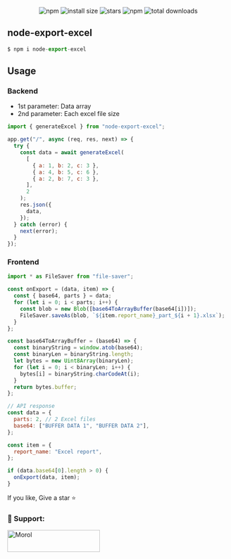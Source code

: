 <div align='center'>

![npm](https://badgen.net/npm/v/node-export-excel)
![install size](https://badgen.net/packagephobia/install/node-export-excel)
![stars](https://badgen.net/github/stars/jinnatul/node-export-excel)
![npm](https://img.shields.io/npm/dw/node-export-excel)
![total downloads](https://badgen.net/npm/dt/node-export-excel)

</div>

## node-export-excel

```js
$ npm i node-export-excel
```

## Usage

### Backend

- 1st parameter: Data array
- 2nd parameter: Each excel file size

```js
import { generateExcel } from "node-export-excel";

app.get("/", async (req, res, next) => {
  try {
    const data = await generateExcel(
      [
        { a: 1, b: 2, c: 3 },
        { a: 4, b: 5, c: 6 },
        { a: 2, b: 7, c: 3 },
      ],
      2
    );
    res.json({
      data,
    });
  } catch (error) {
    next(error);
  }
});
```

### Frontend

```js
import * as FileSaver from "file-saver";

const onExport = (data, item) => {
  const { base64, parts } = data;
  for (let i = 0; i < parts; i++) {
    const blob = new Blob([base64ToArrayBuffer(base64[i])]);
    FileSaver.saveAs(blob, `${item.report_name}_part_${i + 1}.xlsx`);
  }
};

const base64ToArrayBuffer = (base64) => {
  const binaryString = window.atob(base64);
  const binaryLen = binaryString.length;
  let bytes = new Uint8Array(binaryLen);
  for (let i = 0; i < binaryLen; i++) {
    bytes[i] = binaryString.charCodeAt(i);
  }
  return bytes.buffer;
};

// API response
const data = {
  parts: 2, // 2 Excel files
  base64: ["BUFFER DATA 1", "BUFFER DATA 2"],
};

const item = {
  report_name: "Excel report",
};

if (data.base64[0].length > 0) {
  onExport(data, item);
}
```

If you like, Give a star ⭐

<h3 align="left"> 🧡 Support:</h3>
<p><a href="https://www.buymeacoffee.com/jinnatul"> <img align="left" src="https://cdn.buymeacoffee.com/buttons/v2/default-yellow.png" height="50" width="210" alt="Morol" /></a></p>

